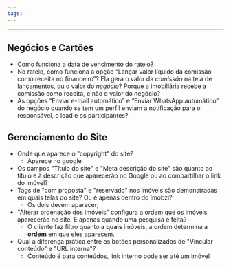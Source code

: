 ```yaml
---
tags:
---
```

---
## Negócios e Cartões

- Como funciona a data de vencimento do rateio?
- No rateio, como funciona a opção “Lançar valor líquido da comissão como receita no financeiro”? Ela gera o valor da _comissão_ na tela de lançamentos, ou o valor do _negócio_? Porque a imobiliária recebe a comissão como receita, e não o valor do negócio?
- As opções “Enviar e-mail automático” e “Enviar WhatsApp automático” do negócio quando se tem um perfil enviam a notificação para o responsável, o lead e os participantes?

## Gerenciamento do Site

- Onde que aparece o "copyright" do site?
	- Aparece no google
- Os campos "Título do site" e "Meta descrição do site" são quanto ao título e à descrição que aparecerão no Google ou ao compartilhar o link do imóvel?
- Tags de "com proposta" e "reservado" nos imóveis são demonstradas em quais telas do site? Ou é apenas dentro do Imobzi?
	- Os dois devem aparecer;
- "Alterar ordenação dos imóveis" configura a ordem que os imóveis aparecerão no site. É apenas quando uma pesquisa é feita?
	- O cliente faz filtro quanto a **quais** imóveis, a ordem determina a **ordem** em que eles aparecem.
- Qual a diferença prática entre os botões personalizados de "Vincular conteúdo" e "URL interna"?
	- Conteúdo é para conteúdos, link interno pode ser até um imóvel